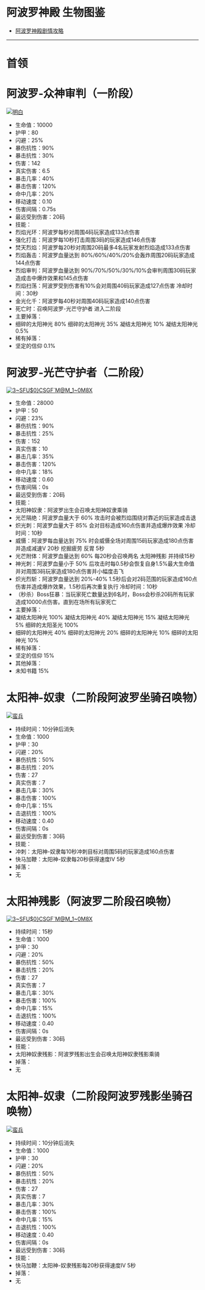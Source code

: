 # 阿波罗神殿 生物图鉴
* <a href="https://github.com/LeafletXD/Minecraft-Yuanchu-Server-Wiki/blob/main/Wiki/%E5%89%AF%E6%9C%AC/%E5%9B%A2%E9%98%9F%E5%89%AF%E6%9C%AC/%E9%98%BF%E6%B3%A2%E7%BD%97%E7%A5%9E%E6%AE%BF.md">阿波罗神殿剧情攻略<a/> 
---
# 首领
# 阿波罗-众神审判（一阶段）
<a href="https://ibb.co/bW85G9p"><img src="https://i.ibb.co/X2vxGRm/image.png" alt="明白" border="0"></a>
* 生命值：10000
* 护甲：80
* 闪避：25%
* 暴伤抗性：90%
* 暴击抗性：30%
* 伤害：142
* 真实伤害：6.5
* 暴击几率：40%
* 暴击伤害：120%
* 命中几率：20%
* 移动速度：0.10
* 伤害间隔：0.75s
* 最远受到伤害：20码
* 技能：
* 烈焰光环：阿波罗每秒对周围4码玩家造成133点伤害
* 强化打击：阿波罗每10秒打击周围3码的玩家造成146点伤害
* 焚天烈焰：阿波罗每20秒对周围20码最多4名玩家发射烈焰造成133点伤害
* 烈焰轰击：阿波罗血量达到 80%/60%/40%/20%会轰炸周围20码玩家造成144点伤害
* 烈焰审判：阿波罗血量达到 90%/70%/50%/30%/10%会审判周围30码玩家造成击中爆炸效果和145点伤害
* 烈焰扫荡：阿波罗受到伤害有10%会对周围40码玩家造成127点伤害 冷却时间：30秒  
* 金光化千：阿波罗每40秒对周围40码玩家造成140点伤害
* 死亡时：召唤阿波罗-光芒守护者 进入二阶段
* 主要掉落：
* 细碎的太阳神光 80% 细碎的太阳神光 35% 凝结太阳神光 10% 凝结太阳神光 0.5%
* 稀有掉落：
* 坚定的信仰 0.1%
# 阿波罗-光芒守护者（二阶段）
<a href="https://ibb.co/2WgrcMg"><img src="https://i.ibb.co/S5RgVmR/3-SFU-0-CSGF-M-M-1-0-M8-X.png" alt="3~SFU$0}CSGF`M@M_1~0M8X" border="0"></a>
* 生命值：28000
* 护甲：50
* 闪避：23%
* 暴伤抗性：90%
* 暴击抗性：25%
* 伤害：152
* 真实伤害：10
* 暴击几率：35%
* 暴击伤害：120%
* 命中几率：18%
* 移动速度：0.60
* 伤害间隔：0s
* 最远受到伤害：20码
* 技能：
* 太阳神奴隶：阿波罗出生会召唤太阳神奴隶乘骑
* 光芒隔绝：阿波罗血量大于 60% 攻击时会被烈焰围绕对靠近的玩家造成击退
* 炽光刺：阿波罗血量大于 85% 会对目标造成160点伤害并造成爆炸效果 冷却时间：10秒
* 威慑：阿波罗每血量达到 75% 时会威慑全场对周围15码玩家造成180点伤害并造成减速V 20秒 挖掘疲劳 反胃 5秒
* 光芒附体：阿波罗血量达到 60% 每20秒会召唤两名 太阳神残影 并持续15秒
* 神光刺：阿波罗血量小于 50% 后攻击时每0.5秒会恢复自身1.5%最大生命值并对周围3码玩家造成180点伤害并小幅度击飞
* 炽光烈斩：阿波罗血量达到 20%-40% 1.5秒后会对2码范围的玩家造成160点伤害并造成爆炸效果，1.5秒后再次重复执行 冷却时间：10秒
* （秒杀）Boss狂暴：当玩家死亡数量达到6名时，Boss会秒杀20码所有玩家造成10000点伤害。直到在场所有玩家死亡
* 主要掉落：
* 凝结太阳神光 100% 凝结太阳神光 40% 凝结太阳神光 15% 凝结太阳神光 5% 细碎的太阳圣光 100%
* 细碎的太阳神光 40% 细碎的太阳神光 20% 细碎的太阳神光 10% 细碎的太阳神光 10%
* 稀有掉落：
* 坚定的信仰 15%
* 其他掉落：
* 未知书籍 15%
# 太阳神-奴隶（二阶段阿波罗坐骑召唤物）
<a href="https://ibb.co/gVSyxYC"><img src="https://i.ibb.co/6BHYkQ5/image.png" alt="蛮兵" border="0"></a>
* 持续时间：10分钟后消失
* 生命值：1000
* 护甲：30
* 闪避：20%
* 暴伤抗性：50%
* 暴击抗性：20%
* 伤害：27
* 真实伤害：7
* 暴击几率：30%
* 暴击伤害：100%
* 命中几率：15%
* 击退抗性：100%
* 移动速度：0.40
* 伤害间隔：0s
* 最远受到伤害：30码
* 技能：
* 冲刺：太阳神-奴隶每10秒冲刺目标对周围5码的玩家造成160点伤害
* 快马加鞭：太阳神-奴隶每20秒获得速度IV 5秒
* 掉落：
* 无
# 太阳神残影（阿波罗二阶段召唤物）
<a href="https://ibb.co/2WgrcMg"><img src="https://i.ibb.co/S5RgVmR/3-SFU-0-CSGF-M-M-1-0-M8-X.png" alt="3~SFU$0}CSGF`M@M_1~0M8X" border="0"></a>
* 持续时间：15秒
* 生命值：1000
* 护甲：30
* 闪避：20%
* 暴伤抗性：50%
* 暴击抗性：20%
* 伤害：27
* 真实伤害：7
* 暴击几率：30%
* 暴击伤害：100%
* 命中几率：15%
* 击退抗性：100%
* 移动速度：0.40
* 伤害间隔：0s
* 最远受到伤害：30码
* 技能：
* 太阳神奴隶残影：阿波罗残影出生会召唤太阳神奴隶残影乘骑
* 掉落：
* 无
# 太阳神-奴隶（二阶段阿波罗残影坐骑召唤物）
<a href="https://ibb.co/gVSyxYC"><img src="https://i.ibb.co/6BHYkQ5/image.png" alt="蛮兵" border="0"></a>
* 持续时间：10分钟后消失
* 生命值：1000
* 护甲：30
* 闪避：20%
* 暴伤抗性：50%
* 暴击抗性：20%
* 伤害：27
* 真实伤害：7
* 暴击几率：30%
* 暴击伤害：100%
* 命中几率：15%
* 击退抗性：100%
* 移动速度：0.40
* 伤害间隔：0s
* 最远受到伤害：30码
* 技能：
* 快马加鞭：太阳神-奴隶残影每20秒获得速度IV 5秒
* 掉落：
* 无
